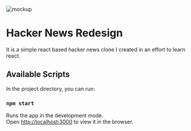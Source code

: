 ![mockup](https://i.ibb.co/FbWMgb4/Flat-Browser-Mockup.jpg)

# Hacker News Redesign

It is a simple react based hacker news clone I created in an effort to learn react.

## Available Scripts

In the project directory, you can run:

### `npm start`

Runs the app in the development mode.<br>
Open [http://localhost:3000](http://localhost:3000) to view it in the browser.
